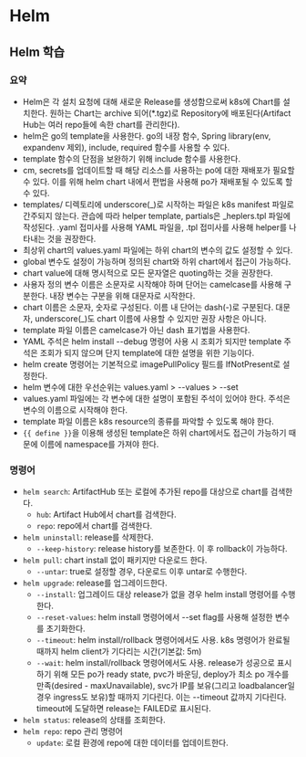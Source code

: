 # Helm
## Helm 학습

### 요약
- Helm은 각 설치 요청에 대해 새로운 Release를 생성함으로써 k8s에 Chart를 설치한다. 원하는 Chart는 archive 되어(*.tgz)로 Repository에 배포된다(Artifact Hub는 여러 repo들에 속한 chart를 관리한다).
- helm은 go의 template을 사용한다. go의 내장 함수, Spring library(env, expandenv 제외), include, required 함수를 사용할 수 있다.
- template 함수의 단점을 보완하기 위해 include 함수를 사용한다.
- cm, secrets를 업데이트할 때 해당 리소스를 사용하는 po에 대한 재배포가 필요할 수 있다. 이를 위해 helm chart 내에서 편법을 사용해 po가 재배포될 수 있도록 할 수 있다.
- templates/ 디렉토리에 underscore(_)로 시작하는 파일은 k8s manifest 파일로 간주되지 않는다. 관습에 따라 helper template, partials은 _heplers.tpl 파일에 작성된다. .yaml 접미사를 사용해 YAML 파일을, .tpl 접미사를 사용해 helper를 나타내는 것을 권장한다.
- 최상위 chart의 values.yaml 파일에는 하위 chart의 변수의 값도 설정할 수 있다.
- global 변수도 설정이 가능하며 정의된 chart와 하위 chart에서 접근이 가능하다.
- chart value에 대해 명시적으로 모든 문자열은 quoting하는 것을 권장한다.
- 사용자 정의 변수 이름은 소문자로 시작해야 하며 단어는 camelcase를 사용해 구분한다. 내장 변수는 구분을 위해 대문자로 시작한다.
- chart 이름은 소문자, 숫자로 구성된다. 이름 내 단어는 dash(-)로 구분된다. 대문자, underscore(_)도 chart 이름에 사용할 수 있지만 권장 사항은 아니다.
- template 파일 이름은 camelcase가 아닌 dash 표기법을 사용한다.
- YAML 주석은 helm install --debug 명령어 사용 시 조회가 되지만 template 주석은 조회가 되지 않으며 단지 template에 대한 설명을 위한 기능이다.
- helm create 명령어는 기본적으로 imagePullPolicy 필드를 IfNotPresent로 설정한다.
- helm 변수에 대한 우선순위는 values.yaml > --values > --set
- values.yaml 파일에는 각 변수에 대한 설명이 포함된 주석이 있어야 한다. 주석은 변수의 이름으로 시작해야 한다.
- template 파일 이름은 k8s resource의 종류를 파악할 수 있도록 해야 한다.
- `{{ define }}`을 이용해 생성된 template은 하위 chart에서도 접근이 가능하기 때문에 이름에 namespace를 가져야 한다.

### 명령어
- `helm search`: ArtifactHub 또는 로컬에 추가된 repo를 대상으로 chart를 검색한다.
    - `hub`: Artifact Hub에서 chart를 검색한다.
    - `repo`: repo에서 chart를 검색한다.
- `helm uninstall`: release를 삭제한다.
    - `--keep-history`: release history를 보존한다. 이 후 rollback이 가능하다.
- `helm pull`: chart install 없이 패키지만 다운로드 한다.
    - `--untar`: true로 설정할 경우, 다운로드 이후 untar로 수행한다.
- `helm upgrade`: release를 업그레이드한다.
    - `--install`: 업그레이드 대상 release가 없을 경우 helm install 명령어를 수행한다.
    - `--reset-values`: helm install 명령어에서 --set flag를 사용해 설정한 변수를 초기화한다.
    - `--timeout`: helm install/rollback 명령어에서도 사용. k8s 명령어가 완료될 때까지 helm client가 기다리는 시간(기본값: 5m)
    - `--wait`: helm install/rollback 명령어에서도 사용. release가 성공으로 표시하기 위해 모든 po가 ready state, pvc가 바운딩, deploy가 최소 po 개수를 만족(desired - maxUnavailable), svc가 IP를 보유(그리고 loadbalancer일 경우 ingress도 보유)할 때까지 기다린다. 이는 --timeout 값까지 기다린다. timeout에 도달하면 release는 FAILED로 표시된다.
- `helm status`: release의 상태를 조회한다.
- `helm repo`: repo 관리 명령어
    - `update`: 로컬 환경에 repo에 대한 데이터를 업데이트한다.